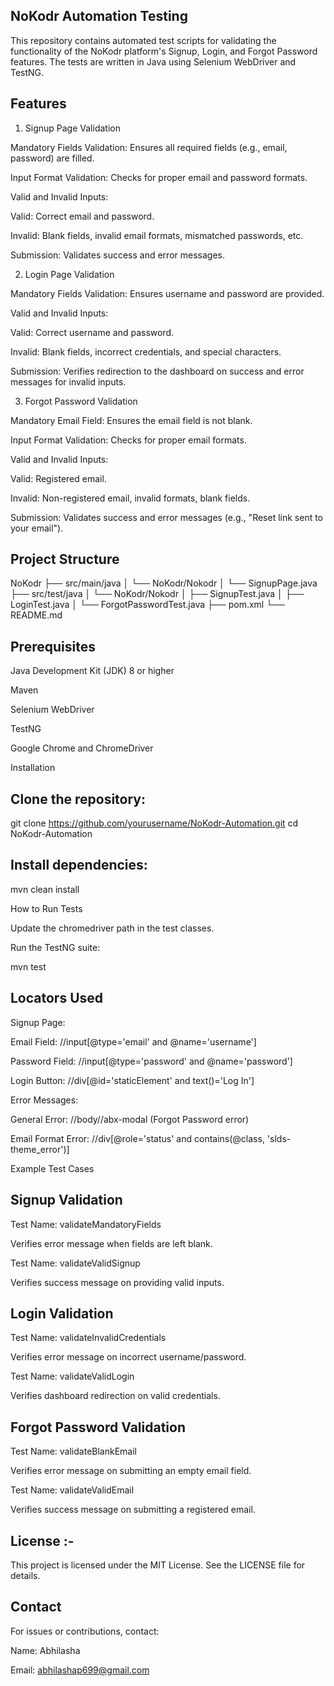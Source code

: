 ## NoKodr Automation Testing

This repository contains automated test scripts for validating the functionality of the NoKodr platform's Signup, Login, and Forgot Password features. The tests are written in Java using Selenium WebDriver and TestNG.

## Features

1. Signup Page Validation

Mandatory Fields Validation: Ensures all required fields (e.g., email, password) are filled.

Input Format Validation: Checks for proper email and password formats.

Valid and Invalid Inputs:

Valid: Correct email and password.

Invalid: Blank fields, invalid email formats, mismatched passwords, etc.

Submission: Validates success and error messages.

2. Login Page Validation

Mandatory Fields Validation: Ensures username and password are provided.

Valid and Invalid Inputs:

Valid: Correct username and password.

Invalid: Blank fields, incorrect credentials, and special characters.

Submission: Verifies redirection to the dashboard on success and error messages for invalid inputs.

3. Forgot Password Validation

Mandatory Email Field: Ensures the email field is not blank.

Input Format Validation: Checks for proper email formats.

Valid and Invalid Inputs:

Valid: Registered email.

Invalid: Non-registered email, invalid formats, blank fields.

Submission: Validates success and error messages (e.g., "Reset link sent to your email").

## Project Structure

NoKodr
├── src/main/java
│   └── NoKodr/Nokodr
│       └── SignupPage.java
├── src/test/java
│   └── NoKodr/Nokodr
│       ├── SignupTest.java
│       ├── LoginTest.java
│       └── ForgotPasswordTest.java
├── pom.xml
└── README.md

## Prerequisites

Java Development Kit (JDK) 8 or higher

Maven

Selenium WebDriver

TestNG

Google Chrome and ChromeDriver

Installation

## Clone the repository:

git clone https://github.com/yourusername/NoKodr-Automation.git
cd NoKodr-Automation

## Install dependencies:

mvn clean install

How to Run Tests

Update the chromedriver path in the test classes.

Run the TestNG suite:

mvn test

## Locators Used

Signup Page:

Email Field: //input[@type='email' and @name='username']

Password Field: //input[@type='password' and @name='password']

Login Button: //div[@id='staticElement' and text()='Log In']

Error Messages:

General Error: //body//abx-modal (Forgot Password error)

Email Format Error: //div[@role='status' and contains(@class, 'slds-theme_error')]

Example Test Cases

## Signup Validation

Test Name: validateMandatoryFields

Verifies error message when fields are left blank.

Test Name: validateValidSignup

Verifies success message on providing valid inputs.

## Login Validation

Test Name: validateInvalidCredentials

Verifies error message on incorrect username/password.

Test Name: validateValidLogin

Verifies dashboard redirection on valid credentials.

## Forgot Password Validation

Test Name: validateBlankEmail

Verifies error message on submitting an empty email field.

Test Name: validateValidEmail

Verifies success message on submitting a registered email.


## License :-

This project is licensed under the MIT License. See the LICENSE file for details.

## Contact

For issues or contributions, contact:

Name: Abhilasha

Email: abhilashap699@gmail.com
